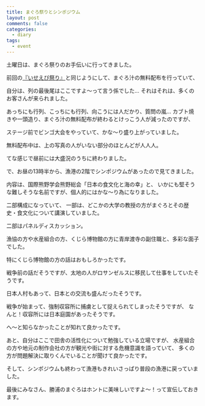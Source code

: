 ```yaml
---
title: まぐろ祭りとシンポジウム
layout: post
comments: false
categories:
  - diary
tags:
  - event
---
```

土曜日は、まぐろ祭りのお手伝いに行ってきました。

前回の[『いせえび祭り』][1]と同じようにして、まぐろ汁の無料配布を行っていて、

<amp-img src="/img/uploads/2010/02/maguro-festival-nachikatsuura-1.jpg" alt="まぐろ祭り無料配布" width="400" height="300" layout="responsive"></amp-img>

自分は、列の最後尾はここですよ～って言う係でした…
それはそれは、多くのお客さんが来られました。

あっちにも行列、こっちにも行列、向こうには人だかり、質問の嵐…
カブト焼きや一頭造り、まぐろ汁の無料配布が終わるとけっこう人が減ったのですが、

<amp-img src="/img/uploads/2010/02/maguro-festival-nachikatsuura-2.jpg" alt="まぐろ祭りステージ前" width="400" height="300" layout="responsive"></amp-img>

ステージ前でビンゴ大会をやっていて、かな～り盛り上がっていました。

無料配布中は、上の写真の人がいない部分のほとんどが人人人。

てな感じで昼前には大盛況のうちに終わりました。

で、お昼の13時半から、漁港の2階でシンポジウムがあったので見てきました。

<amp-img src="/img/uploads/2010/02/maguro-festival-nachikatsuura-3.jpg" alt="まぐろ祭りシンポジウム" width="400" height="300" layout="responsive"></amp-img>

内容は、国際熊野学会熊野総会「日本の食文化と海の幸」と、
いかにも堅そうな難しそうな名前ですが、個人的にはかな～り為になりました。

二部構成になっていて、
一部は、どこかの大学の教授の方がまぐろとその歴史・食文化について講演していました。

二部はパネルディスカッション。

漁協の方や水産組合の方、くじら博物館の方に青岸渡寺の副住職と、多彩な面子でした。

特にくじら博物館の方の話はおもしろかったです。

戦争前の話だそうですが、太地の人がロサンゼルスに移民して仕事をしていたそうです。

日本人村もあって、日本との交流も盛んだったそうです。

戦争が始まって、強制収容所に捕虜として捉えられてしまったそうですが、
なんと！収容所には日本庭園があったそうです。

へ～と知らなかったことが知れて良かったです。

あと、自分はここで田舎の活性化について勉強している立場ですが、
水産組合の方や地元の制作会社の方が観光や街に対する危機意識を語っていて、
多くの方が問題解決に取りくんでいることが聞けて良かったです。

<amp-img src="/img/uploads/2010/02/maguro-festival-nachikatsuura-4.jpg" alt="片づけ後の那智勝浦漁港" width="400" height="300" layout="responsive"></amp-img>

そして、シンポジウムも終わって漁港もきれいさっぱり普段の漁港に戻っていました。

最後にみなさん、勝浦のまぐろはホントに美味しいですよ～！って宣伝しておきます。


 [1]: /diary/ise-lobster-fes-nachikatsuura.html "いせえび祭り"
 [2]: /img/uploads/2010/02/maguro-festival-nachikatsuura-1.jpg
 [3]: /img/uploads/2010/02/maguro-festival-nachikatsuura-2.jpg
 [4]: /img/uploads/2010/02/maguro-festival-nachikatsuura-3.jpg
 [5]: /img/uploads/2010/02/maguro-festival-nachikatsuura-4.jpg
